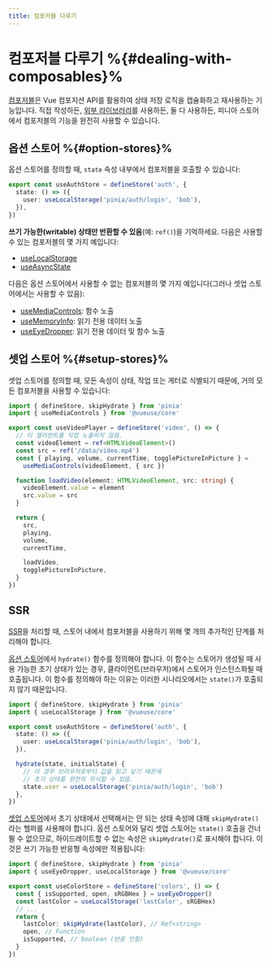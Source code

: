 ```yaml
---
title: 컴포저블 다루기
---
```


# 컴포저블 다루기 %{#dealing-with-composables}%

[컴포저블](https://vuejs.kr/guide/reusability/composables.html#composables)은 Vue 컴포지션 API를 활용하여 상태 저장 로직을 캡슐화하고 재사용하는 기능입니다.
직접 작성하든, [외부 라이브러리](https://vueuse.org/)를 사용하든, 둘 다 사용하든, 피니아 스토어에서 컴포저블의 기능을 완전히 사용할 수 있습니다.

## 옵션 스토어 %{#option-stores}%

옵션 스토어를 정의할 때,
`state` 속성 내부에서 컴포저블을 호출할 수 있습니다:

```ts
export const useAuthStore = defineStore('auth', {
  state: () => ({
    user: useLocalStorage('pinia/auth/login', 'bob'),
  }),
})
```

**쓰기 가능한(writable) 상태만 반환할 수 있음**(예: `ref()`)을 기억하세요.
다음은 사용할 수 있는 컴포저블의 몇 가지 예입니다:

- [useLocalStorage](https://vueuse.org/core/useLocalStorage/)
- [useAsyncState](https://vueuse.org/core/useAsyncState/)

다음은 옵션 스토어에서 사용할 수 없는 컴포저블의 몇 가지 예입니다(그러나 셋업 스토어에서는 사용할 수 있음):

- [useMediaControls](https://vueuse.org/core/useMediaControls/): 함수 노출
- [useMemoryInfo](https://vueuse.org/core/useMemory/): 읽기 전용 데이터 노출
- [useEyeDropper](https://vueuse.org/core/useEyeDropper/): 읽기 전용 데이터 및 함수 노출

## 셋업 스토어 %{#setup-stores}%

셋업 스토어를 정의할 때,
모든 속성이 상태, 작업 또는 게터로 식별되기 때문에,
거의 모든 컴포저블을 사용할 수 있습니다:

```ts
import { defineStore, skipHydrate } from 'pinia'
import { useMediaControls } from '@vueuse/core'

export const useVideoPlayer = defineStore('video', () => {
  // 이 엘리먼트를 직접 노출하지 않음.
  const videoElement = ref<HTMLVideoElement>()
  const src = ref('/data/video.mp4')
  const { playing, volume, currentTime, togglePictureInPicture } =
    useMediaControls(videoElement, { src })

  function loadVideo(element: HTMLVideoElement, src: string) {
    videoElement.value = element
    src.value = src
  }

  return {
    src,
    playing,
    volume,
    currentTime,

    loadVideo,
    togglePictureInPicture,
  }
})
```

## SSR

[SSR](/ssr/index.md)을 처리할 때, 스토어 내에서 컴포저블을 사용하기 위해 몇 개의 추가적인 단계를 처리해야 합니다.

[옵션 스토어](#option-stores)에서 `hydrate()` 함수를 정의해야 합니다.
이 함수는 스토어가 생성될 때 사용 가능한 초기 상태가 있는 경우,
클라이언트(브라우저)에서 스토어가 인스턴스화될 때 호출됩니다.
이 함수를 정의해야 하는 이유는 이러한 시나리오에서는 `state()`가 호출되지 않기 때문입니다.

```ts
import { defineStore, skipHydrate } from 'pinia'
import { useLocalStorage } from '@vueuse/core'

export const useAuthStore = defineStore('auth', {
  state: () => ({
    user: useLocalStorage('pinia/auth/login', 'bob'),
  }),

  hydrate(state, initialState) {
    // 이 경우 브라우저로부터 값을 읽고 싶기 때문에
    // 초기 상태를 완전히 무시할 수 있음.
    state.user = useLocalStorage('pinia/auth/login', 'bob')
  },
})
```

[셋업 스토어](#setup-stores)에서 초기 상태에서 선택해서는 안 되는 상태 속성에 대해 `skipHydrate()`라는 헬퍼를 사용해야 합니다.
옵션 스토어와 달리 셋업 스토어는 `state()` 호출을 건너뛸 수 없으므로,
하이드레이트할 수 없는 속성은 `skipHydrate()`로 표시해야 합니다.
이것은 쓰기 가능한 반응형 속성에만 적용됩니다:

```ts
import { defineStore, skipHydrate } from 'pinia'
import { useEyeDropper, useLocalStorage } from '@vueuse/core'

export const useColorStore = defineStore('colors', () => {
  const { isSupported, open, sRGBHex } = useEyeDropper()
  const lastColor = useLocalStorage('lastColor', sRGBHex)
  // ...
  return {
    lastColor: skipHydrate(lastColor), // Ref<string>
    open, // Function
    isSupported, // boolean (반응 안함)
  }
})
```